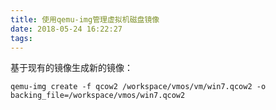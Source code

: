```yaml
---
title: 使用qemu-img管理虚拟机磁盘镜像
date: 2018-05-24 16:22:27
tags:
---
```


基于现有的镜像生成新的镜像：
```
qemu-img create -f qcow2 /workspace/vmos/vm/win7.qcow2 -o backing_file=/workspace/vmos/win7.qcow2
```
